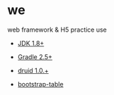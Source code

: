# we
web framework &amp; H5 practice
use
- [JDK 1.8+](http://www.oracle.com/technetwork/java/javase/downloads/index.html)
- [Gradle 2.5+](http://gradle.org/gradle-download/)
- [druid 1.0.+](https://github.com/alibaba/druid)

- [bootstrap-table](https://github.com/wenzhixin/bootstrap-table)
